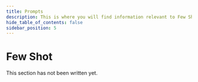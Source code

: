 ```yaml
---
title: Prompts
description: This is where you will find information relevant to Few Shots.
hide_table_of_contents: false
sidebar_position: 5
---
```


# Few Shot

This section has not been written yet.
